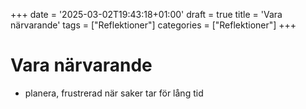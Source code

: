 +++
date = '2025-03-02T19:43:18+01:00'
draft = true
title = 'Vara närvarande'
tags = ["Reflektioner"]
categories = ["Reflektioner"]
+++

# Vara närvarande
- planera, frustrerad när saker tar för lång tid

